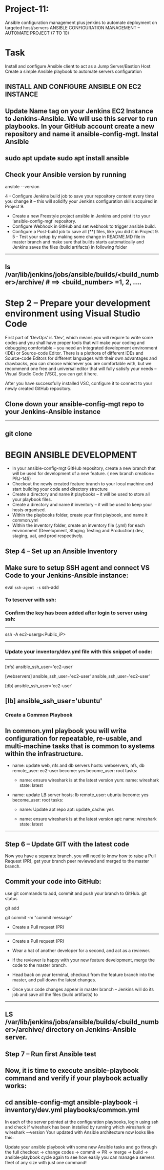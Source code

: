 # Project-11: 
Ansible configuration management plus jenkins to automate deployment on targeted host/servers
ANSIBLE CONFIGURATION MANAGEMENT – AUTOMATE PROJECT (7 TO 10)
# Task
Install and configure Ansible client to act as a Jump Server/Bastion Host
Create a simple Ansible playbook to automate servers configuration

## INSTALL AND CONFIGURE ANSIBLE ON EC2 INSTANCE
Update Name tag on your Jenkins EC2 Instance to Jenkins-Ansible. We will use this server to run playbooks.
In your GitHub account create a new repository and name it ansible-config-mgt.
Instal Ansible
---
sudo apt update
sudo apt install ansible
---
## Check your Ansible version by running 
ansible --version

4 - Configure Jenkins build job to save your repository content every time you change it – this will solidify your Jenkins configuration skills acquired in Project 9.
* Create a new Freestyle project ansible in Jenkins and point it to your ‘ansible-config-mgt’ repository.
* Configure Webhook in GitHub and set webhook to trigger ansible build.
* Configure a Post-build job to save all (**) files, like you did it in Project 9.
5 - Test your setup by making some change in README.MD file in master branch and make sure that builds starts automatically and Jenkins saves the files (build artifacts) in following folder
---
ls /var/lib/jenkins/jobs/ansible/builds/<build_number>/archive/            # ==> <build_number> =1, 2, ....
---

# Step 2 – Prepare your development environment using Visual Studio Code


First part of ‘DevOps’ is ‘Dev’, which means you will require to write some codes and you shall have proper tools that will make your coding and debugging comfortable – you need an Integrated development environment (IDE) or Source-code Editor. There is a plethora of different IDEs and Source-code Editors for different languages with their own advantages and drawbacks, you can choose whichever you are comfortable with, but we recommend one free and universal editor that will fully satisfy your needs – Visual Studio Code (VSC), you can get it here.

After you have successfully installed VSC, configure it to connect to your newly created GitHub repository.

## Clone down your ansible-config-mgt repo to your Jenkins-Ansible instance
---
git clone <ansible-config-mgt repo link>
---
# BEGIN ANSIBLE DEVELOPMENT
- In your ansible-config-mgt GitHub repository, create a new branch that will be used for development of a new feature. ( new branch creation= PRJ-145)
- Checkout the newly created feature branch to your local machine and start building your code and directory structure
- Create a directory and name it playbooks – it will be used to store all your playbook files.
- Create a directory and name it inventory – it will be used to keep your hosts organised.
- Within the playbooks folder, create your first playbook, and name it common.yml
- Within the inventory folder, create an inventory file (.yml) for each environment (Development, Staging Testing and Production) dev, staging, uat, and prod respectively.

## Step 4 – Set up an Ansible Inventory
  
Make sure to setup SSH agent and connect VS Code to your Jenkins-Ansible instance:
---
eval `ssh-agent -s`
ssh-add <path-to-private-key>
### To teserver with ssh:

### Confirm the key has been added after login to server using ssh:
---
ssh -A ec2-user@<Public_iP>

---

### Update your inventory/dev.yml file with this snippet of code:
 ---
[nfs]
<NFS-Server-Private-IP-Address> ansible_ssh_user='ec2-user'

[webservers]
<Web-Server1-Private-IP-Address> ansible_ssh_user='ec2-user'
<Web-Server2-Private-IP-Address> ansible_ssh_user='ec2-user'

[db]
<Database-Private-IP-Address> ansible_ssh_user='ec2-user' 

[lb]
<Load-Balancer-Private-IP-Address> ansible_ssh_user='ubuntu'
---
 ### Create a Common Playbook
In common.yml playbook you will write configuration for repeatable, re-usable, and multi-machine tasks that is common to systems within the infrastructure.
---
- name: update web, nfs and db servers
  hosts: webservers, nfs, db
  remote_user: ec2-user
  become: yes
  become_user: root
  tasks:
    - name: ensure wireshark is at the latest version
      yum:
        name: wireshark
        state: latest

- name: update LB server
  hosts: lb
  remote_user: ubuntu
  become: yes
  become_user: root
  tasks:
    - name: Update apt repo
      apt: 
        update_cache: yes

    - name: ensure wireshark is at the latest version
      apt:
        name: wireshark
        state: latest
 ---

## Step 6 – Update GIT with the latest code

Now you have a separate branch, you will need to know how to raise a Pull Request (PR), get your branch peer reviewed and merged to the master branch.

Commit your code into GitHub:
---
use git commands to add, commit and push your branch to GitHub.
git status

git add <selected files>

git commit -m "commit message"
- Create a Pull request (PR)
---
- Create a Pull request (PR)
- Wear a hat of another developer for a second, and act as a reviewer.
- If the reviewer is happy with your new feature development, merge the code to the master branch.

- Head back on your terminal, checkout from the feature branch into the master, and pull down the latest changes.

- Once your code changes appear in master branch – Jenkins will do its job and save all the files (build artifacts) to 
---
LS /var/lib/jenkins/jobs/ansible/builds/<build_number>/archive/ directory on Jenkins-Ansible server.
---
## Step 7 – Run first Ansible test
Now, it is time to execute ansible-playbook command and verify if your playbook actually works:
---
cd ansible-config-mgt
ansible-playbook -i inventory/dev.yml playbooks/common.yml
---
In each of the server pointed at the configuration playbooks, login using ssh and check if wireshark has been installed by running which wireshark or wireshark --version
Your updated with Ansible architecture now looks like this:
 
 
 Update your ansible playbook with some new Ansible tasks and go through the full checkout -> change codes -> commit -> PR -> merge -> build -> ansible-playbook cycle again to see how easily you can manage a servers fleet of any size with just one command!
  
  
